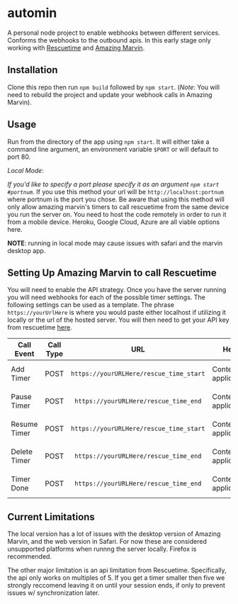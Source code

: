 # automin
A personal node project to enable webhooks between different services. Conforms the webhooks to the outbound apis.
In this early stage only working with [Rescuetime](https://rescuetime.com) and [Amazing Marvin](https://www.amazingmarvin.com).

## Installation

Clone this repo then run `npm build` followed by `npm start`.
(_Note_: You will need to rebuild the project and update your webhook calls in Amazing Marvin). 

## Usage

Run from the directory of the app using `npm start`. It will either take a command line argument, an environment variable `$PORT` or will default to port 80.

*Local Mode*:

*If you'd like to specify a port please specify it as an argument `npm start #portnum`.* If you use this method your url will be `http://localhost:portnum` where portnum
is the port you chose. Be aware that using this method will only allow amazing marvin's timers to call rescuetime from the same device you run the server on. You need to
host the code remotely in order to run it from a mobile device. Heroku, Google Cloud, Azure are all viable options here.

**NOTE**: running in local mode may cause issues with safari and the marvin desktop app. 

## Setting Up Amazing Marvin to call Rescuetime
You will need to enable the API strategy. Once you have the server running you will need webhooks for each of the possible timer settings. The following settings
can be used as a template. The phrase `https://yourUrlHere` is where you would paste either localhost if utilizing it locally or the url of the hosted server.
You will then need to get your API key from rescuetime [here](https://www.rescuetime.com/anapi/manage).

| Call Event | Call Type | URL | Header 1 | Header 2 |
| --- | --- | :-: | --- | --- 
| Add Timer | POST | `https://yourURLHere/rescue_time_start` | Content-Type: application/json | X-Api-Key: `yourAPIKey` |
| Pause Timer | POST | `https://yourURLHere/rescue_time_end` | Content-Type: application/json | X-Api-Key: `yourAPIKey` |
| Resume Timer | POST | `https://yourURLHere/rescue_time_start` | Content-Type: application/json | X-Api-Key: `yourAPIKey` |
| Delete Timer | POST | `https://yourURLHere/rescue_time_end` | Content-Type: application/json | X-Api-Key: `yourAPIKey` |
| Timer Done | POST | `https://yourURLHere/rescue_time_end` | Content-Type: application/json | X-Api-Key: `yourAPIKey` |


## Current Limitations
The local version has a lot of issues with the desktop version of Amazing Marvin, and the web version in Safari. For now these are considered 
unsupported platforms when runnng the server locally. Firefox is recommended.

The other major limitation is an api limitation from Rescuetime. Specifically, the api only works on multiples of 5. If you get a timer 
smaller then five we strongly reccomend leaving it on until your session ends, if only to prevent issues w/ synchronization later.
